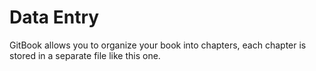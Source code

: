 # Data Entry 

GitBook allows you to organize your book into chapters, each chapter is stored in a separate file like this one.
